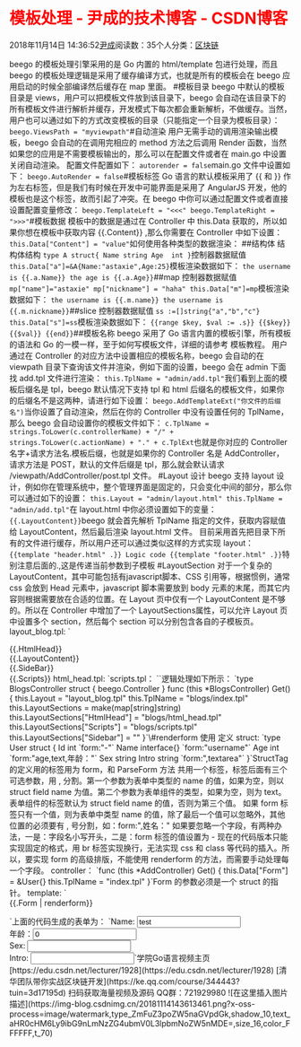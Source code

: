 
# 模板处理 - 尹成的技术博客 - CSDN博客

2018年11月14日 14:36:52[尹成](https://me.csdn.net/yincheng01)阅读数：35个人分类：[区块链](https://blog.csdn.net/yincheng01/article/category/7618299)



beego 的模板处理引擎采用的是 Go 内置的 html/template 包进行处理，而且 beego 的模板处理逻辑是采用了缓存编译方式，也就是所有的模板会在 beego 应用启动的时候全部编译然后缓存在 map 里面。
\#模板目录
beego 中默认的模板目录是 views，用户可以把模板文件放到该目录下，beego 会自动在该目录下的所有模板文件进行解析并缓存，开发模式下每次都会重新解析，不做缓存。当然，用户也可以通过如下的方式改变模板的目录（只能指定一个目录为模板目录）：
`beego.ViewsPath = "myviewpath"`\#自动渲染
用户无需手动的调用渲染输出模板，beego 会自动的在调用完相应的 method 方法之后调用 Render 函数，当然如果您的应用是不需要模板输出的，那么可以在配置文件或者在 main.go 中设置关闭自动渲染。
配置文件配置如下：
`autorender = false`main.go 文件中设置如下：
`beego.AutoRender = false`\#模板标签
Go 语言的默认模板采用了 {{ 和 }} 作为左右标签，但是我们有时候在开发中可能界面是采用了 AngularJS 开发，他的模板也是这个标签，故而引起了冲突。在 beego 中你可以通过配置文件或者直接设置配置变量修改：
`beego.TemplateLeft = "<<<"
beego.TemplateRight = ">>>"`\#模板数据
模板中的数据是通过在 Controller 中 this.Data 获取的，所以如果你想在模板中获取内容 {{.Content}} ,那么你需要在 Controller 中如下设置：
`this.Data["Content"] = "value"`如何使用各种类型的数据渲染：
\#\#结构体
结构体结构
`type A struct{
    Name string
    Age  int
}`控制器数据赋值
`this.Data["a"]=&A{Name:"astaxie",Age:25}`模板渲染数据如下：
`the username is {{.a.Name}}
the age is {{.a.Age}}`\#\#map
控制器数据赋值
`mp["name"]="astaxie"
mp["nickname"] = "haha"
this.Data["m"]=mp`模板渲染数据如下：
`the username is {{.m.name}}
the username is {{.m.nickname}}`\#\#slice
控制器数据赋值
`ss :=[]string{"a","b","c"}
this.Data["s"]=ss`模板渲染数据如下：
`{{range $key, $val := .s}}
{{$key}}
{{$val}}
{{end}}`\#\#模板名称
beego 采用了 Go 语言内置的模板引擎，所有模板的语法和 Go 的一模一样，至于如何写模板文件，详细的请参考 模板教程。
用户通过在 Controller 的对应方法中设置相应的模板名称，beego 会自动的在 viewpath 目录下查询该文件并渲染，例如下面的设置，beego 会在 admin 下面找 add.tpl 文件进行渲染：
`this.TplName = "admin/add.tpl"`我们看到上面的模板后缀名是 tpl，beego 默认情况下支持 tpl 和 html 后缀名的模板文件，如果你的后缀名不是这两种，请进行如下设置：
`beego.AddTemplateExt("你文件的后缀名")`当你设置了自动渲染，然后在你的 Controller 中没有设置任何的 TplName，那么 beego 会自动设置你的模板文件如下：
`c.TplName = strings.ToLower(c.controllerName) + "/" + strings.ToLower(c.actionName) + "." + c.TplExt`也就是你对应的 Controller 名字+请求方法名.模板后缀，也就是如果你的 Controller 名是 AddController，请求方法是 POST，默认的文件后缀是 tpl，那么就会默认请求 /viewpath/AddController/post.tpl 文件。
\#Layout 设计
beego 支持 layout 设计，例如你在管理系统中，整个管理界面是固定的，只会变化中间的部分，那么你可以通过如下的设置：
`this.Layout = "admin/layout.html"
this.TplName = "admin/add.tpl"`在 layout.html 中你必须设置如下的变量：
`{{.LayoutContent}}`beego 就会首先解析 TplName 指定的文件，获取内容赋值给 LayoutContent，然后最后渲染 layout.html 文件。
目前采用首先把目录下所有的文件进行缓存，所以用户还可以通过类似这样的方式实现 layout：
`{{template "header.html" .}}
Logic code
{{template "footer.html" .}}`特别注意后面的.,这是传递当前参数到子模板
\#LayoutSection
对于一个复杂的 LayoutContent，其中可能包括有javascript脚本、CSS 引用等，根据惯例，通常 css 会放到 Head 元素中，javascript 脚本需要放到 body 元素的末尾，而其它内容则根据需要放在合适的位置。在 Layout 页中仅有一个 LayoutContent 是不够的。所以在 Controller 中增加了一个 LayoutSections属性，可以允许 Layout 页中设置多个 section，然后每个 section 可以分别包含各自的子模板页。
layout_blog.tpl:
`<!DOCTYPE html>
<html>
<head>
    <title>Lin Li</title>
    <meta name="viewport" content="width=device-width, initial-scale=1.0">
    <meta http-equiv="Content-Type" content="text/html; charset=utf-8">
    <link rel="stylesheet" href="http://netdna.bootstrapcdn.com/bootstrap/3.0.3/css/bootstrap.min.css">
    <link rel="stylesheet" href="http://netdna.bootstrapcdn.com/bootstrap/3.0.3/css/bootstrap-theme.min.css">
    {{.HtmlHead}}
</head>
<body>
    <div class="container">
        {{.LayoutContent}}
    </div>
    <div>
        {{.SideBar}}
    </div>
    <script type="text/javascript" src="http://code.jquery.com/jquery-2.0.3.min.js"></script>
    <script src="http://netdna.bootstrapcdn.com/bootstrap/3.0.3/js/bootstrap.min.js"></script>
    {{.Scripts}}
</body>
</html>
html_head.tpl:
<style>
     h1 {
        color: red;
     }
</style>`scripts.tpl：
`<script type="text/javascript">
    $(document).ready(function() {
        // bla bla bla
    });
</script>`逻辑处理如下所示：
`type BlogsController struct {
    beego.Controller
}
func (this *BlogsController) Get() {
    this.Layout = "layout_blog.tpl"
    this.TplName = "blogs/index.tpl"
    this.LayoutSections = make(map[string]string)
    this.LayoutSections["HtmlHead"] = "blogs/html_head.tpl"
    this.LayoutSections["Scripts"] = "blogs/scripts.tpl"
    this.LayoutSections["Sidebar"] = ""
}`\#renderform 使用
定义 struct:
`type User struct {
    Id    int         `form:"-"`
    Name  interface{} `form:"username"`
    Age   int         `form:"age,text,年龄："`
    Sex   string
    Intro string `form:",textarea"`
}`StructTag 的定义用的标签用为 form，和 ParseForm 方法 共用一个标签，标签后面有三个可选参数，用 , 分割。第一个参数为表单中类型的 name 的值，如果为空，则以 struct field name 为值。第二个参数为表单组件的类型，如果为空，则为 text。表单组件的标签默认为 struct field name 的值，否则为第三个值。
如果 form 标签只有一个值，则为表单中类型 name 的值，除了最后一个值可以忽略外，其他位置的必须要有 , 号分割，如：form:",姓名："
如果要忽略一个字段，有两种办法，一是：字段名小写开头，二是：form 标签的值设置为 -
现在的代码版本只能实现固定的格式，用 br 标签实现换行，无法实现 css 和 class 等代码的插入。所以，要实现 form 的高级排版，不能使用 renderform 的方法，而需要手动处理每一个字段。
controller：
`func (this *AddController) Get() {
    this.Data["Form"] = &User{}
    this.TplName = "index.tpl"
}`Form 的参数必须是一个 struct 的指针。
template:
`<form action="" method="post">
{{.Form | renderform}}
</form>`上面的代码生成的表单为：
`Name: <input name="username" type="text" value="test"></br>
    年龄：<input name="age" type="text" value="0"></br>
    Sex: <input name="Sex" type="text" value=""></br>
    Intro: <input name="Intro" type="textarea" value="">`学院Go语言视频主页
[https://edu.csdn.net/lecturer/1928](https://edu.csdn.net/lecturer/1928)
[清华团队带你实战区块链开发](https://ke.qq.com/course/344443?tuin=3d17195d)
扫码获取海量视频及源码   QQ群：721929980
![在这里插入图片描述](https://img-blog.csdnimg.cn/20181114143613461.png?x-oss-process=image/watermark,type_ZmFuZ3poZW5naGVpdGk,shadow_10,text_aHR0cHM6Ly9ibG9nLmNzZG4ubmV0L3lpbmNoZW5nMDE=,size_16,color_FFFFFF,t_70)

